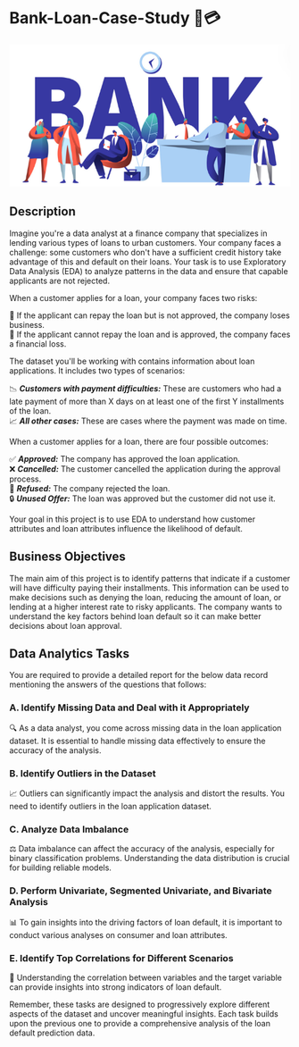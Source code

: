 # Bank-Loan-Case-Study 🏦💳

<img src="bank-banner.png" width=1100px>


## Description

Imagine you're a data analyst at a finance company that specializes in lending various types of loans to urban customers. Your company faces a challenge: some customers who don't have a sufficient credit history take advantage of this and default on their loans. Your task is to use Exploratory Data Analysis (EDA) to analyze patterns in the data and ensure that capable applicants are not rejected.

When a customer applies for a loan, your company faces two risks:

🔴 If the applicant can repay the loan but is not approved, the company loses business.<br>
🔴 If the applicant cannot repay the loan and is approved, the company faces a financial loss.

The dataset you'll be working with contains information about loan applications. It includes two types of scenarios:

📉 ***Customers with payment difficulties:*** These are customers who had a late payment of more than X days on at least one of the first Y installments of the loan.<br>
📈 ***All other cases:*** These are cases where the payment was made on time.

When a customer applies for a loan, there are four possible outcomes:

✅ ***Approved:*** The company has approved the loan application.<br>
❌ ***Cancelled:*** The customer cancelled the application during the approval process.<br>
🚫 ***Refused:*** The company rejected the loan.<br>
🔒 ***Unused Offer:*** The loan was approved but the customer did not use it.<br>

Your goal in this project is to use EDA to understand how customer attributes and loan attributes influence the likelihood of default.

## Business Objectives

The main aim of this project is to identify patterns that indicate if a customer will have difficulty paying their installments. This information can be used to make decisions such as denying the loan, reducing the amount of loan, or lending at a higher interest rate to risky applicants. The company wants to understand the key factors behind loan default so it can make better decisions about loan approval.

## Data Analytics Tasks

You are required to provide a detailed report for the below data record mentioning the answers of the questions that follows:

### A. Identify Missing Data and Deal with it Appropriately
🔍 As a data analyst, you come across missing data in the loan application dataset. It is essential to handle missing data effectively to ensure the accuracy of the analysis.

### B. Identify Outliers in the Dataset
📈 Outliers can significantly impact the analysis and distort the results. You need to identify outliers in the loan application dataset.

### C. Analyze Data Imbalance
⚖️ Data imbalance can affect the accuracy of the analysis, especially for binary classification problems. Understanding the data distribution is crucial for building reliable models.

### D. Perform Univariate, Segmented Univariate, and Bivariate Analysis
📊 To gain insights into the driving factors of loan default, it is important to conduct various analyses on consumer and loan attributes.

### E. Identify Top Correlations for Different Scenarios
🔗 Understanding the correlation between variables and the target variable can provide insights into strong indicators of loan default.

Remember, these tasks are designed to progressively explore different aspects of the dataset and uncover meaningful insights. Each task builds upon the previous one to provide a comprehensive analysis of the loan default prediction data.
